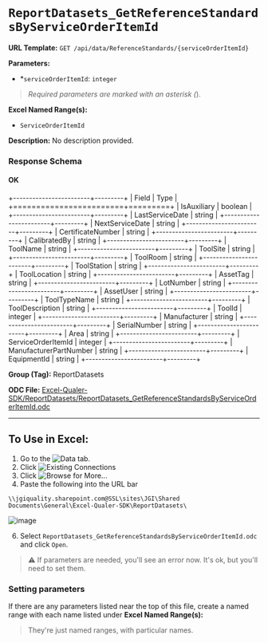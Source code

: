 # `ReportDatasets_GetReferenceStandardsByServiceOrderItemId`

**URL Template:**
`GET /api/data/ReferenceStandards/{serviceOrderItemId}`

**Parameters:**
- *`serviceOrderItemId`: `integer`


> *Required parameters are marked with an asterisk (*).

**Excel Named Range(s):**
- `ServiceOrderItemId`


**Description:**
No description provided.

### Response Schema

#### OK
+------------------------+---------+
| Field                  | Type    |
+========================+=========+
| IsAuxiliary            | boolean |
+------------------------+---------+
| LastServiceDate        | string  |
+------------------------+---------+
| NextServiceDate        | string  |
+------------------------+---------+
| CertificateNumber      | string  |
+------------------------+---------+
| CalibratedBy           | string  |
+------------------------+---------+
| ToolName               | string  |
+------------------------+---------+
| ToolSite               | string  |
+------------------------+---------+
| ToolRoom               | string  |
+------------------------+---------+
| ToolStation            | string  |
+------------------------+---------+
| ToolLocation           | string  |
+------------------------+---------+
| AssetTag               | string  |
+------------------------+---------+
| LotNumber              | string  |
+------------------------+---------+
| AssetUser              | string  |
+------------------------+---------+
| ToolTypeName           | string  |
+------------------------+---------+
| ToolDescription        | string  |
+------------------------+---------+
| ToolId                 | integer |
+------------------------+---------+
| Manufacturer           | string  |
+------------------------+---------+
| SerialNumber           | string  |
+------------------------+---------+
| Area                   | string  |
+------------------------+---------+
| ServiceOrderItemId     | integer |
+------------------------+---------+
| ManufacturerPartNumber | string  |
+------------------------+---------+
| EquipmentId            | string  |
+------------------------+---------+

**Group (Tag):**
ReportDatasets

**ODC File:**
[Excel-Qualer-SDK/ReportDatasets/ReportDatasets_GetReferenceStandardsByServiceOrderItemId.odc](https://github.com/Johnson-Gage-Inspection-Inc/qualer-sdk-odc/blob/main/Excel-Qualer-SDK/ReportDatasets/ReportDatasets_GetReferenceStandardsByServiceOrderItemId.odc)

---

To Use in Excel:
---

1. Go to the ![`Data`](https://github.com/user-attachments/assets/da437a70-57b3-4c5b-bb01-4910ece19ed1)
 tab.
3. Click ![Existing Connections](https://github.com/user-attachments/assets/a2f1ed67-b2e0-4c23-ac90-68c870e60289)
4. Click ![`Browse for More...`](https://github.com/user-attachments/assets/8e698494-6865-41e7-b6fa-043aea81809a)
5. Paste the following into the URL bar
```
\\jgiquality.sharepoint.com@SSL\sites\JGI\Shared Documents\General\Excel-Qualer-SDK\ReportDatasets\
```

![image](https://github.com/user-attachments/assets/1e1a8d87-0377-446d-aaf5-d78562991db3)

6. Select `ReportDatasets_GetReferenceStandardsByServiceOrderItemId.odc` and click `Open`.

> ⚠️ If parameters are needed, you'll see an error now. It's ok, but you'll need to set them.

### Setting parameters
If there are any parameters listed near the top of this file, create a named range with each name listed under **Excel Named Range(s):**
> They're just named ranges, with particular names.
